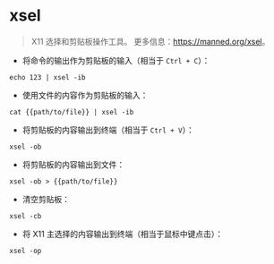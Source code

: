 # xsel

> X11 选择和剪贴板操作工具。
> 更多信息：<https://manned.org/xsel>。

- 将命令的输出作为剪贴板的输入（相当于 `Ctrl + C`）：

`echo 123 | xsel -ib`

- 使用文件的内容作为剪贴板的输入：

`cat {{path/to/file}} | xsel -ib`

- 将剪贴板的内容输出到终端（相当于 `Ctrl + V`）：

`xsel -ob`

- 将剪贴板的内容输出到文件：

`xsel -ob > {{path/to/file}}`

- 清空剪贴板：

`xsel -cb`

- 将 X11 主选择的内容输出到终端（相当于鼠标中键点击）：

`xsel -op`